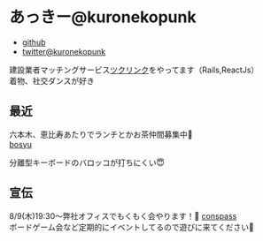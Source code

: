 # あっきー@kuronekopunk

- [github](https://github.com/akinov)
- [twitter@kuronekopunk](https://twitter.com/kuronekopunk)

建設業者マッチングサービス[ツクリンク](https://tsukulink.net/)をやってます（Rails,ReactJs）  
着物、社交ダンスが好き

## 最近

六本木、恵比寿あたりでランチとかお茶仲間募集中🎉  
[bosyu](https://bosyu.me/users/kuronekopunk/wants/3585)

分離型キーボードのバロッコが打ちにくい😇

## 宣伝

8/9(木)19:30〜弊社オフィスでもくもく会やります！🔀 [conspass](https://handsshare.connpass.com/event/96032/)  
ボードゲーム会など定期的にイベントしてるので遊びに来てください🙏
